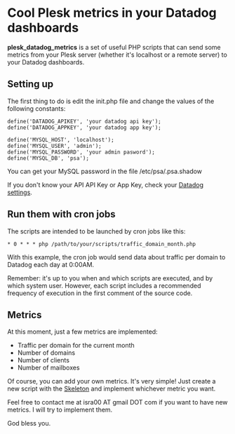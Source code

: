 Cool Plesk metrics in your Datadog dashboards
=============================================

**plesk_datadog_metrics** is a set of useful PHP scripts that can send some metrics from your Plesk server (whether it's localhost or a remote server) to your Datadog dashboards.

Setting up
----------

The first thing to do is edit the init.php file and change the values of the following constants:

    define('DATADOG_APIKEY', 'your datadog api key');
    define('DATADOG_APPKEY', 'your datadog app key');

    define('MYSQL_HOST', 'localhost');
    define('MYSQL_USER', 'admin');
    define('MYSQL_PASSWORD', 'your admin pasword');
    define('MYSQL_DB', 'psa');

You can get your MySQL password in the file /etc/psa/.psa.shadow

If you don't know your API API Key or App Key, check your [Datadog settings](https://app.datadoghq.com/account/settings#api).

Run them with cron jobs
-----------------------

The scripts are intended to be launched by cron jobs like this:

    * 0 * * * php /path/to/your/scripts/traffic_domain_month.php

With this example, the cron job would send data about traffic per domain to Datadog each day at 0:00AM.

Remember: it's up to you when and which scripts are executed, and by which system user. However, each script includes a recommended frequency of execution in the first comment of the source code.

Metrics
-------

At this moment, just a few metrics are implemented:

* Traffic per domain for the current month
* Number of domains
* Number of clients
* Number of mailboxes

Of course, you can add your own metrics. It's very simple! Just create a new script with the [Skeleton](https://github.com/DataDog/php-datadogstatsd/blob/master/skeleton.php) and implement whichever metric you want.

Feel free to contact me at isra00 AT gmail DOT com if you want to have new metrics. I will try to implement them.

God bless you.


